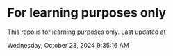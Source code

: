 # For learning purposes only
This repo is for learning purposes only.
Last updated at

Wednesday, October 23, 2024 9:35:16 AM

